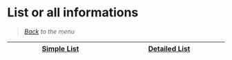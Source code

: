 # List or all informations

> *[Back](../games.md) to the menu*

| <img width="430" height="1">[Simple List](ds_list.md)<img width="430" height="1"> | <img width="430" height="1">[Detailed List](ds_info_games.md)<img width="430" height="1"> |
| :---: | :---: |
